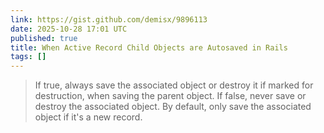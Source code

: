 ```yaml
---
link: https://gist.github.com/demisx/9896113
date: 2025-10-28 17:01 UTC
published: true
title: When Active Record Child Objects are Autosaved in Rails
tags: []
---
```


> If true, always save the associated object or destroy it if marked for destruction, when saving the parent object. If false, never save or destroy the associated object. By default, only save the associated object if it's a new record.
